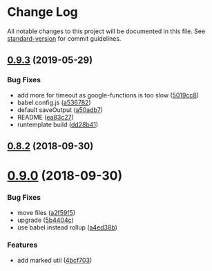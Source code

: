 # Change Log

All notable changes to this project will be documented in this file. See [standard-version](https://github.com/conventional-changelog/standard-version) for commit guidelines.

## [0.9.3](https://github.com/runtemplate/runtemplate/compare/v0.8.2...v0.9.3) (2019-05-29)


### Bug Fixes

* add more for timeout as google-functions is too slow ([5019cc8](https://github.com/runtemplate/runtemplate/commit/5019cc8))
* babel.config.js ([a536782](https://github.com/runtemplate/runtemplate/commit/a536782))
* default saveOutput ([a50adb7](https://github.com/runtemplate/runtemplate/commit/a50adb7))
* README ([ea83c27](https://github.com/runtemplate/runtemplate/commit/ea83c27))
* runtemplate build ([dd28b41](https://github.com/runtemplate/runtemplate/commit/dd28b41))



<a name="0.8.2"></a>
## [0.8.2](https://github.com/runtemplate/runtemplate/compare/v0.9.0...v0.8.2) (2018-09-30)



<a name="0.9.0"></a>
# [0.9.0](https://github.com/runtemplate/runtemplate/compare/v0.6.11...v0.9.0) (2018-09-30)


### Bug Fixes

* move files ([a2f59f5](https://github.com/runtemplate/runtemplate/commit/a2f59f5))
* upgrade ([5b4404c](https://github.com/runtemplate/runtemplate/commit/5b4404c))
* use babel instead rollup ([a4ed38b](https://github.com/runtemplate/runtemplate/commit/a4ed38b))


### Features

* add marked util ([4bcf703](https://github.com/runtemplate/runtemplate/commit/4bcf703))
